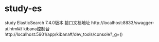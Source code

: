 # study-es
study ElasticSearch 7.4.0版本
接口文档地址
http://localhost:8833/swagger-ui.html#/
kibana控制台
http://localhost:5601/app/kibana#/dev_tools/console?_g=()
